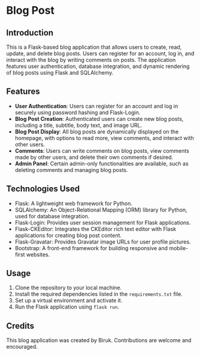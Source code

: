 # Blog Post

## Introduction
This is a Flask-based blog application that allows users to create, read, update, and delete blog posts. Users can register for an account, log in, and interact with the blog by writing comments on posts. The application features user authentication, database integration, and dynamic rendering of blog posts using Flask and SQLAlchemy.

## Features
- **User Authentication**: Users can register for an account and log in securely using password hashing and Flask-Login.
- **Blog Post Creation**: Authenticated users can create new blog posts, including a title, subtitle, body text, and image URL.
- **Blog Post Display**: All blog posts are dynamically displayed on the homepage, with options to read more, view comments, and interact with other users.
- **Comments**: Users can write comments on blog posts, view comments made by other users, and delete their own comments if desired.
- **Admin Panel**: Certain admin-only functionalities are available, such as deleting comments and managing blog posts.

## Technologies Used
- Flask: A lightweight web framework for Python.
- SQLAlchemy: An Object-Relational Mapping (ORM) library for Python, used for database integration.
- Flask-Login: Provides user session management for Flask applications.
- Flask-CKEditor: Integrates the CKEditor rich text editor with Flask applications for creating blog post content.
- Flask-Gravatar: Provides Gravatar image URLs for user profile pictures.
- Bootstrap: A front-end framework for building responsive and mobile-first websites.

## Usage
1. Clone the repository to your local machine.
2. Install the required dependencies listed in the `requirements.txt` file.
3. Set up a virtual environment and activate it.
4. Run the Flask application using `flask run`.

## Credits
This blog application was created by Biruk. Contributions are welcome and encouraged.

